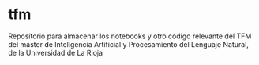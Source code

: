# tfm
Repositorio para almacenar los notebooks y otro código relevante del TFM del máster de Inteligencia Artificial y Procesamiento del Lenguaje Natural, de la Universidad de La Rioja
